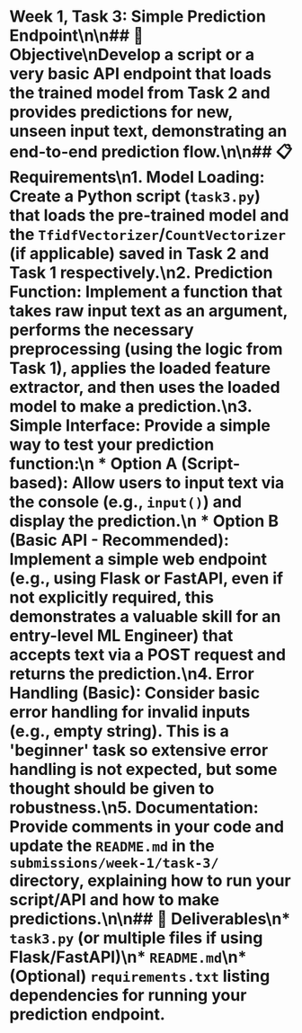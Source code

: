 # Week 1, Task 3: Simple Prediction Endpoint\n\n## 🎯 Objective\nDevelop a script or a very basic API endpoint that loads the trained model from Task 2 and provides predictions for new, unseen input text, demonstrating an end-to-end prediction flow.\n\n## 📋 Requirements\n1.  **Model Loading:** Create a Python script (`task3.py`) that loads the pre-trained model and the `TfidfVectorizer`/`CountVectorizer` (if applicable) saved in Task 2 and Task 1 respectively.\n2.  **Prediction Function:** Implement a function that takes raw input text as an argument, performs the necessary preprocessing (using the logic from Task 1), applies the loaded feature extractor, and then uses the loaded model to make a prediction.\n3.  **Simple Interface:** Provide a simple way to test your prediction function:\n    *   **Option A (Script-based):** Allow users to input text via the console (e.g., `input()`) and display the prediction.\n    *   **Option B (Basic API - Recommended):** Implement a simple web endpoint (e.g., using Flask or FastAPI, even if not explicitly required, this demonstrates a valuable skill for an entry-level ML Engineer) that accepts text via a POST request and returns the prediction.\n4.  **Error Handling (Basic):** Consider basic error handling for invalid inputs (e.g., empty string). This is a 'beginner' task so extensive error handling is not expected, but some thought should be given to robustness.\n5.  **Documentation:** Provide comments in your code and update the `README.md` in the `submissions/week-1/task-3/` directory, explaining how to run your script/API and how to make predictions.\n\n## 🧪 Deliverables\n*   `task3.py` (or multiple files if using Flask/FastAPI)\n*   `README.md`\n*   (Optional) `requirements.txt` listing dependencies for running your prediction endpoint.